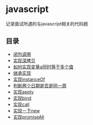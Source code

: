 # javascript
记录面试所遇的与javascript相关的代码题

## 目录
* [闭包调用](./closureUse.md)
* [实现深拷贝](./deepClone.md)
* [如何实现变量a同时等于多个值](./equalA.md)
* [继承实现](./inherit.md)
* [实现instanceOf](./instanceof.md)
* [判断两个日期是否是同一周](./judgeDate.md)
* [实现apply](./myApply.md)
* [实现bind](./myBind.md)
* [实现call](./myCall.md)
* [实现一下new](./myNew.md)
* [实现promiseAll](./promiseAll.md)

<tongji/>